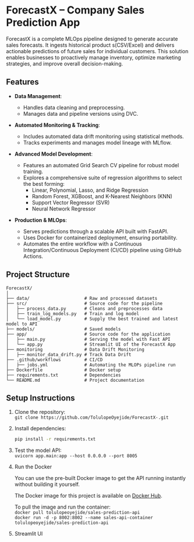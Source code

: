 # ForecastX – Company Sales Prediction App
ForecastX is a complete MLOps pipeline designed to generate accurate sales forecasts. It ingests historical product s(CSV/Excel) and delivers actionable predictions of future sales for individual customers. This solution enables businesses to proactively manage inventory, optimize marketing strategies, and improve overall decision-making.

## Features

-   **Data Management**:
    -   Handles data cleaning and preprocessing.
    -   Manages data and pipeline versions using DVC.

-   **Automated Monitoring & Tracking**:
    -   Includes automated data drift monitoring using statistical methods.
    -   Tracks experiments and manages model lineage with MLflow.

-   **Advanced Model Development**:
    -   Features an automated Grid Search CV pipeline for robust model training.
    -   Explores a comprehensive suite of regression algorithms to select the best forming:
        -   Linear, Polynomial, Lasso, and Ridge Regression
        -   Random Forest, XGBoost, and K-Nearest Neighbors (KNN)
        -   Support Vector Regressor (SVR)
        -   Neural Network Regressor

-   **Production & MLOps**:
    -   Serves predictions through a scalable API built with FastAPI.
    -   Uses Docker for containerized deployment, ensuring portability.
    -   Automates the entire workflow with a Continuous Integration/Continuous Deployment (CI/CD) pipeline using GitHub Actions.



## Project Structure
```
ForecastX/
│
├── data/                     # Raw and processed datasets
├── src/                      # Source code for the pipeline
│   ├── process_data.py       # Cleans and preprocesses data
│   ├── train_log_models.py   # Train and log model
│   └── load_model.py         # Supply the best trained and latest model to API
├── models/                   # Saved models
├── app/                      # Source code for the application
│   ├── main.py               # Serving the model with Fast API
│   └── app.py                # Streamlit UI of the ForecastX App
├── monitoring                # Data Drift Monitoring
│   ├── monitor_data_drift.py # Track Data Drift 
├── .github/workflows         # CI/CD 
│   ├── jobs.yml              # Automating the MLOPs pipeline run
├── Dockerfile                # Docker setup
├── requirements.txt          # Dependencies
└── README.md                 # Project documentation
```


## Setup Instructions
1. Clone the repository:  <br>
   `git clone https://github.com/TolulopeOyejide/ForecastX-.git`



2. Install dependencies:
   ```bash
   pip install -r requirements.txt
   ```


3. Test the model API:  <br>
  `uvicorn app.main:app --host 0.0.0.0 --port 8005` <br>


4. Run the Docker <br>

   You can use the pre-built Docker image to get the API running instantly without building it yourself.  <br>

   The Docker image for this project is available on [Docker Hub](https://hub.docker.com/repository/docker/tolulopeoyejide/sales-prediction-api). <br>

   To pull the image and run the container: <br>
   `docker pull tolulopeoyejide/sales-prediction-api` <br>
   `docker run -d -p 8002:8002 --name sales-api-container tolulopeoyejide/sales-prediction-api`


5. Streamlit UI 
